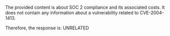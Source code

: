 The provided content is about SOC 2 compliance and its associated costs. It does not contain any information about a vulnerability related to CVE-2004-1413.

Therefore, the response is: UNRELATED